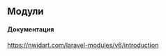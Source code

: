 ## Модули

#### Документация

https://nwidart.com/laravel-modules/v6/introduction


   
         
   
